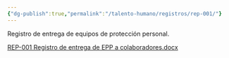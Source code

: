 ```yaml
---
{"dg-publish":true,"permalink":"/talento-humano/registros/rep-001/"}
---
```



Registro de entrega de equipos de protección personal.

[REP-001 Registro de entrega de EPP a colaboradores.docx](https://drive.google.com/open?id=1q-27P2RIHaX3bGz6govJGPIk6Npvnu9A&usp=drive_copy)